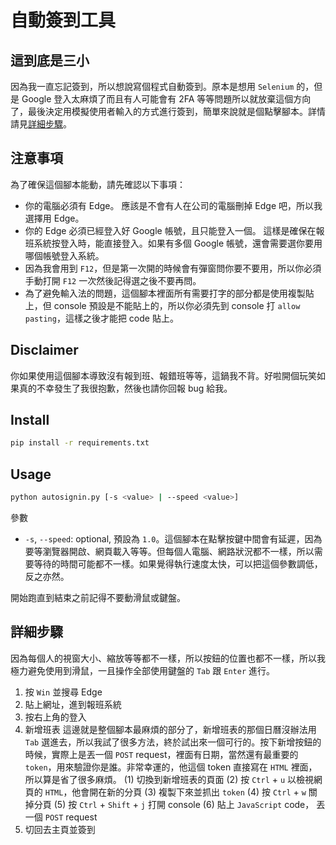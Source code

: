 # 自動簽到工具
## 這到底是三小
因為我一直忘記簽到，所以想說寫個程式自動簽到。原本是想用 `Selenium` 的，但是 Google 登入太麻煩了而且有人可能會有 2FA 等等問題所以就放棄這個方向了，最後決定用模擬使用者輸入的方式進行簽到，簡單來說就是個點擊腳本。詳情請見[詳細步驟](#詳細步驟)。

## 注意事項

為了確保這個腳本能動，請先確認以下事項：
* 你的電腦必須有 Edge。
應該是不會有人在公司的電腦刪掉 Edge 吧，所以我選擇用 Edge。
* 你的 Edge 必須已經登入好 Google 帳號，且只能登入一個。
這樣是確保在報班系統按登入時，能直接登入。如果有多個 Google 帳號，還會需要選你要用哪個帳號登入系統。
* 因為我會用到 `F12`，但是第一次開的時候會有彈窗問你要不要用，所以你必須手動打開 `F12` 一次然後記得選之後不要再問。
* 為了避免輸入法的問題，這個腳本裡面所有需要打字的部分都是使用複製貼上，但 console 預設是不能貼上的，所以你必須先到 console 打 `allow pasting`，這樣之後才能把 code 貼上。

## Disclaimer
你如果使用這個腳本導致沒有報到班、報錯班等等，這鍋我不背。好啦開個玩笑如果真的不幸發生了我很抱歉，然後也請你回報 bug 給我。

## Install
```bash
pip install -r requirements.txt
```
## Usage
```bash
python autosignin.py [-s <value> | --speed <value>]
```
參數
* `-s`, `--speed`: optional, 預設為 `1.0`。這個腳本在點擊按鍵中間會有延遲，因為要等瀏覽器開啟、網頁載入等等。但每個人電腦、網路狀況都不一樣，所以需要等待的時間可能都不一樣。如果覺得執行速度太快，可以把這個參數調低，反之亦然。

開始跑直到結束之前記得不要動滑鼠或鍵盤。

## 詳細步驟
因為每個人的視窗大小、縮放等等都不一樣，所以按鈕的位置也都不一樣，所以我極力避免使用到滑鼠，一且操作全部使用鍵盤的 `Tab` 跟 `Enter` 進行。
1. 按 `Win` 並搜尋 Edge
2. 貼上網址，進到報班系統
3. 按右上角的登入
4. 新增班表
這邊就是整個腳本最麻煩的部分了，新增班表的那個日曆沒辦法用 `Tab` 選進去，所以我試了很多方法，終於試出來一個可行的。按下新增按鈕的時候，實際上是丟一個 `POST` request，裡面有日期，當然還有最重要的 `token`，用來驗證你是誰。非常幸運的，他這個 token 直接寫在 `HTML` 裡面，所以算是省了很多麻煩。
(1) 切換到新增班表的頁面
(2) 按 `Ctrl` + `u` 以檢視網頁的 `HTML`，他會開在新的分頁
(3) 複製下來並抓出 `token`
(4) 按 `Ctrl` + `w` 關掉分頁
(5) 按 `Ctrl` + `Shift` + `j` 打開 console
(6) 貼上 `JavaScript` code， 丟一個 `POST` request
5. 切回去主頁並簽到